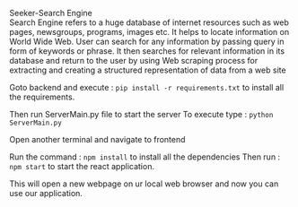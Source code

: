 Seeker-Search Engine                                                                                                  
Search Engine refers to a huge database of internet resources such as web pages, newsgroups, programs, images etc. It helps to locate information on World Wide Web. User can search for any information by passing query in form of keywords or phrase. It then searches for relevant information in its database and return to the user by using Web scraping process for extracting and creating a structured representation of data from a web site    


Goto backend and execute : `pip install -r requirements.txt` to install all the requirements. 

Then run ServerMain.py file to start the server
To execute type : `python ServerMain.py`

Open another terminal and navigate to frontend

Run the command : `npm install` to install all the dependencies 
Then run : `npm start` to start the react application.

This will open a new webpage on ur local web browser and now you can use our application.
